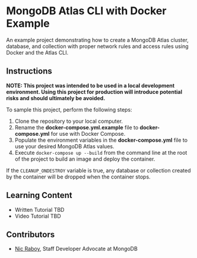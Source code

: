 # MongoDB Atlas CLI with Docker Example

An example project demonstrating how to create a MongoDB Atlas cluster, database, and collection with proper network rules and access rules using Docker and the Atlas CLI.

## Instructions

**NOTE: This project was intended to be used in a local development environment. Using this project for production will introduce potential risks and should ultimately be avoided.**

To sample this project, perform the following steps:

1. Clone the repository to your local computer.
2. Rename the **docker-compose.yml.example** file to **docker-compose.yml** for use with Docker Compose.
3. Populate the environment variables in the **docker-compose.yml** file to use your desired MongoDB Atlas values.
4. Execute `docker-compose up --build` from the command line at the root of the project to build an image and deploy the container.

If the `CLEANUP_ONDESTROY` variable is true, any database or collection created by the container will be dropped when the container stops.

## Learning Content

- Written Tutorial TBD
- Video Tutorial TBD

## Contributors

- [Nic Raboy](https://www.nraboy.com), Staff Developer Advocate at MongoDB